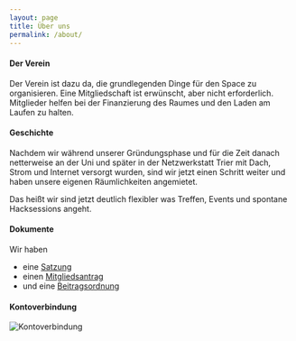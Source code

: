 ```yaml
---
layout: page
title: Über uns
permalink: /about/
---
```



#### Der Verein

Der Verein ist dazu da, die grundlegenden Dinge für den Space zu organisieren.
Eine Mitgliedschaft ist erwünscht, aber nicht erforderlich.
Mitglieder helfen bei der Finanzierung des Raumes und den Laden am Laufen zu halten.



#### Geschichte

Nachdem wir während unserer Gründungsphase und für die Zeit danach netterweise an der Uni und später in der Netzwerkstatt Trier mit Dach, Strom und Internet versorgt wurden, sind wir jetzt einen Schritt weiter und haben unsere eigenen Räumlichkeiten angemietet.

Das heißt wir sind jetzt deutlich flexibler was Treffen, Events und spontane Hacksessions angeht.



#### Dokumente

Wir haben

  * eine [Satzung](https://github.com/maschinendeck/Documents/blob/master/Maschinendeck-Satzung.pdf?raw=true)
  * einen [Mitgliedsantrag](https://github.com/maschinendeck/Documents/blob/master/Mitgliedsantrag.pdf?raw=true)
  * und eine [Beitragsordnung](https://github.com/maschinendeck/Documents/blob/master/Maschinendeck-Beitragsordnung.pdf?raw=true)


#### Kontoverbindung

![Kontoverbindung](/images/konto.png)
